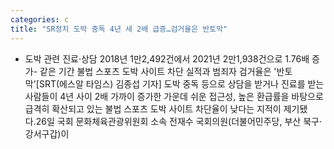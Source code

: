 ```yaml
---
categories: c
title: "SR정치 도박 중독 4년 새 2배 급증…검거율은 반토막"
---
```

- 도박 관련 진료&#8231;상담 2018년 1만2,492건에서 2021년 2만1,938건으로 1.76배 증가- 같은 기간 불법 스포츠 도박 사이트 차단 실적과 범죄자 검거율은 &#39;반토막&#39;[SRT(에스알 타임스) 김종섭 기자] 도박 중독 등으로 상담을 받거나 진료를 받는 사람들이 4년 사이 2배 가까이 증가한 가운데 쉬운 접근성, 높은 환급률을 바탕으로 급격히 확산되고 있는 불법 스포츠 도박 사이트 차단율이 낮다는 지적이 제기됐다.26일 국회 문화체육관광위원회 소속 전재수 국회의원(더불어민주당, 부산 북구·강서구갑)이